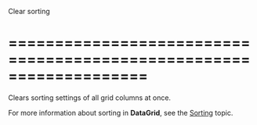 <!--**
/*-------------------------------------------
    Auto-generated file. Do not modify.
-------------------------------------------

**-->
<!--d-->
Clear sorting
<!--/d-->
===================================================================
===================================================================

<!--shortDescription-->
Clears sorting settings of all grid columns at once.
<!--/shortDescription-->

<!--fullDescription-->
For more information about sorting in **DataGrid**, see the [Sorting](/Documentation/Guide/UI_Widgets/Data_Grid/Sorting/) topic.
<!--/fullDescription-->